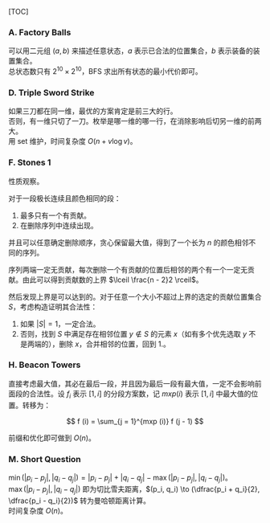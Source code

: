 [TOC]

### A. Factory Balls

可以用二元组 $(a, b)$ 来描述任意状态，$a$ 表示已合法的位置集合，$b$ 表示装备的装置集合。  
总状态数只有 $2^{10} \times 2^{10}$，BFS 求出所有状态的最小代价即可。

### D. Triple Sword Strike

如果三刀都在同一维，最优的方案肯定是前三大的行。  
否则，有一维只切了一刀。枚举是哪一维的哪一行，在消除影响后切另一维的前两大。  
用 set 维护，时间复杂度 $O(n + v \log v)$。

### F. Stones 1

性质观察。  

对于一段极长连续且颜色相同的段：

1. 最多只有一个有贡献。
2. 在删除序列中连续出现。

并且可以任意确定删除顺序，贪心保留最大值，得到了一个长为 $n$ 的颜色相邻不同的序列。  

序列两端一定无贡献，每次删除一个有贡献的位置后相邻的两个有一个一定无贡献。由此可以得到贡献数的上界 $\lceil \frac{n - 2}2 \rceil$。

然后发现上界是可以达到的。对于任意一个大小不超过上界的选定的贡献位置集合 $S$，考虑构造证明其合法性：

1. 如果 $|S| = 1$，一定合法。
2. 否则，找到 $S$ 中满足存在相邻位置 $y \not \in S$ 的元素 $x$（如有多个优先选取 $y$ 不是两端的），删除 $x$，合并相邻的位置，回到 $1.$。

### H. Beacon Towers

直接考虑最大值，其必在最后一段，并且因为最后一段有最大值，一定不会影响前面段的合法性。设 $f_i$ 表示 $[1, i]$ 的分段方案数，记 $mxp (i)$ 表示 $[1, i]$ 中最大值的位置。转移为：

$$
f (i) = \sum_{j = 1}^{mxp (i)} f (j - 1)
$$

前缀和优化即可做到 $O (n)$。

### M. Short Question

$\min(|p_i - p_j|, |q_i - q_j|) = |p_i - p_j| + |q_i - q_j| - \max(|p_i - p_j|, |q_i - q_j|)$。  
$\max(|p_i - p_j|, |q_i - q_j|)$ 即为切比雪夫距离，$(p_i, q_i) \to (\dfrac{p_i + q_i}{2}, \dfrac{p_i - q_i}{2})$ 转为曼哈顿距离计算。  
时间复杂度 $O(n)$。